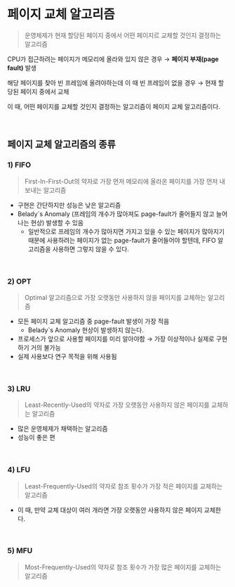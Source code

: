 # 페이지 교체 알고리즘
> 운영체제가 현재 할당된 페이지 중에서 어떤 페이지르 교체할 것인지 결정하는 알고리즘

CPU가 접근하려는 페이지가 메모리에 올라와 있지 않은 경우  → **페이지 부재(page fault)** 발생

해당 페이지를 찾아 빈 프레임에 올려야하는데 이 때 빈 프레임이 없을 경우 → 현재 할당된 페이지 중에서 교체

이 때, 어떤 페이지를 교체할 것인지 결정하는 알고리즘이 페이지 교체 알고리즘이다.

<br>

## 페이지 교체 알고리즘의 종류
### 1) FIFO
> First-In-First-Out의 약자로 가장 먼저 메모리에 올라온 페이지를 가장 먼저 내보내는 알고리즘
+ 구현은 간단하지만 성능은 낮은 알고리즘
+ Belady`s Anomaly (프레임의 개수가 많아져도 page-fault가 줄어들지 않고 늘어나는 현상) 발생할 수 있음
  + 일반적으로 프레임의 개수가 많아지면 가지고 있을 수 있는 페이지가 많아지기 때문에 사용하려는 페이지가 없는 page-fault가 줄어들어야 할텐데, FIFO 알고리즘을 사용하면 그렇지 않을 수 있다.

<br>

### 2) OPT
> Optimal 알고리즘으로 가장 오랫동안 사용하지 않을 페이지를 교체하는 알고리즘
+ 모든 페이지 교체 알고리즘 중 page-fault 발생이 가장 적음
  + Belady`s Anomaly 현상이 발생하지 않는다.
+ 프로세스가 앞으로 사용할 페이지를 미리 알아야함 → 가장 이상적이나 실제로 구현하기 거의 불가능
+ 실제 사용보다 연구 목적을 위해 사용됨


<br>

### 3) LRU
> Least-Recently-Used의 약자로 가장 오랫동안 사용하지 않은 페이지를 교체하는 알고리즘
+ 많은 운영체제가 채택하는 알고리즘
+ 성능이 좋은 편

<br>

### 4) LFU
> Least-Frequently-Used의 약자로 참조 횟수가 가장 적은 페이지를 교체하는 알고리즘
+ 이 때, 만약 교체 대상이 여러 개라면 가장 오랫동안 사용하지 않은 페이지 교체한다.

<br>

### 5) MFU
> Most-Frequently-Used의 약자로 참조 횟수가 가장 많은 페이지를 교체하는 알고리즘

<br>

